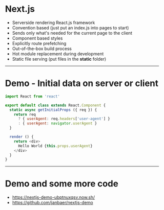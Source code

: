 # Next.js

- Serverside rendering React.js framework
- Convention based (just put an index.js into pages to start)
- Sends only what's needed for the current page to the client
- Component based styles
- Explicitly route prefetching
- Out-of-the-box build process
- Hot module replacement during development
- Static file serving (put files in the **static** folder)

---

# Demo - Initial data on server or client

```javascript
import React from 'react'

export default class extends React.Component {
  static async getInitialProps ({ req }) {
    return req
      ? { userAgent: req.headers['user-agent'] }
      : { userAgent: navigator.userAgent }
  }

  render () {
    return <div>
      Hello World {this.props.userAgent}
    </div>
  }
}
```

---

# Demo and some more code

- https://nextjs-demo-ubptnuxqsv.now.sh/
- https://github.com/janbaer/nextjs-demo


